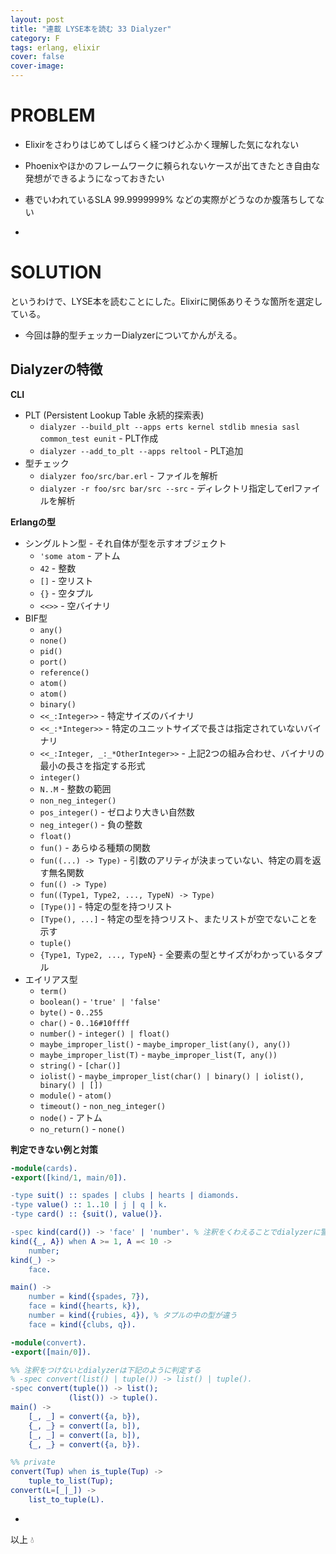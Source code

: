 ```yaml
---
layout: post
title: "連載 LYSE本を読む 33 Dialyzer"
category: F
tags: erlang, elixir
cover: false
cover-image:
---
```


# PROBLEM
- Elixirをさわりはじめてしばらく経つけどふかく理解した気になれない
- Phoenixやほかのフレームワークに頼られないケースが出てきたとき自由な発想ができるようになっておきたい
- 巷でいわれているSLA 99.9999999% などの実際がどうなのか腹落ちしてない

-

# SOLUTION
というわけで、LYSE本を読むことにした。Elixirに関係ありそうな箇所を選定している。

- 今回は静的型チェッカーDialyzerについてかんがえる。

## Dialyzerの特徴
**CLI**
- PLT (Persistent Lookup Table 永続的探索表)
    - `dialyzer --build_plt --apps erts kernel stdlib mnesia sasl common_test eunit` - PLT作成
    - `dialyzer --add_to_plt --apps reltool` - PLT追加
- 型チェック
    - `dialyzer foo/src/bar.erl` - ファイルを解析
    - `dialyzer -r foo/src bar/src --src` - ディレクトリ指定してerlファイルを解析

**Erlangの型**
- シングルトン型 - それ自体が型を示すオブジェクト
    - `'some atom` - アトム
    - `42` - 整数
    - `[]` - 空リスト
    - `{}` - 空タプル
    - `<<>>` - 空バイナリ
- BIF型
    - `any()`
    - `none()`
    - `pid()`
    - `port()`
    - `reference()`
    - `atom()`
    - `atom()`
    - `binary()`
    - `<<_:Integer>>` - 特定サイズのバイナリ
    - `<<_:*Integer>>` - 特定のユニットサイズで長さは指定されていないバイナリ
    - `<<_:Integer, _:_*OtherInteger>>` - 上記2つの組み合わせ、バイナリの最小の長さを指定する形式
    - `integer()`
    - `N..M` - 整数の範囲
    - `non_neg_integer()`
    - `pos_integer()` - ゼロより大きい自然数
    - `neg_integer()` - 負の整数
    - `float()`
    - `fun()` - あらゆる種類の関数
    - `fun((...) -> Type)` - 引数のアリティが決まっていない、特定の肩を返す無名関数
    - `fun(() -> Type)`
    - `fun((Type1, Type2, ..., TypeN) -> Type)`
    - `[Type()]` - 特定の型を持つリスト
    - `[Type(), ...]` - 特定の型を持つリスト、またリストが空でないことを示す
    - `tuple()`
    - `{Type1, Type2, ..., TypeN}` - 全要素の型とサイズがわかっているタプル
- エイリアス型
    - `term()`
    - `boolean()` - `'true' | 'false'`
    - `byte()` - `0..255`
    - `char()` - `0..16#10ffff`
    - `number()` - `integer() | float()`
    - `maybe_improper_list()` - `maybe_improper_list(any(), any())`
    - `maybe_improper_list(T)` - `maybe_improper_list(T, any())`
    - `string()` - `[char()]`
    - `iolist()` - `maybe_improper_list(char() | binary() | iolist(), binary() | [])`
    - `module()` - `atom()`
    - `timeout()` - `non_neg_integer()`
    - `node()` - アトム
    - `no_return()` - `none()`

**判定できない例と対策**
```erlang
-module(cards).
-export([kind/1, main/0]).

-type suit() :: spades | clubs | hearts | diamonds.
-type value() :: 1..10 | j | q | k.
-type card() :: {suit(), value()}.

-spec kind(card()) -> 'face' | 'number'. % 注釈をくわえることでdialyzerに警告させる
kind({_, A}) when A >= 1, A =< 10 ->
    number;
kind(_) ->
    face.

main() ->
    number = kind({spades, 7}),
    face = kind({hearts, k}),
    number = kind({rubies, 4}), % タプルの中の型が違う
    face = kind({clubs, q}).
```

```erlang
-module(convert).
-export([main/0]).

%% 注釈をつけないとdialyzerは下記のように判定する
% -spec convert(list() | tuple()) -> list() | tuple().
-spec convert(tuple()) -> list();
             (list()) -> tuple().
main() ->
    [_, _] = convert({a, b}),
    {_, _} = convert([a, b]),
    [_, _] = convert([a, b]),
    {_, _} = convert({a, b}).

%% private
convert(Tup) when is_tuple(Tup) ->
    tuple_to_list(Tup);
convert(L=[_|_]) ->
    list_to_tuple(L).
```

-

以上 :droplet:
